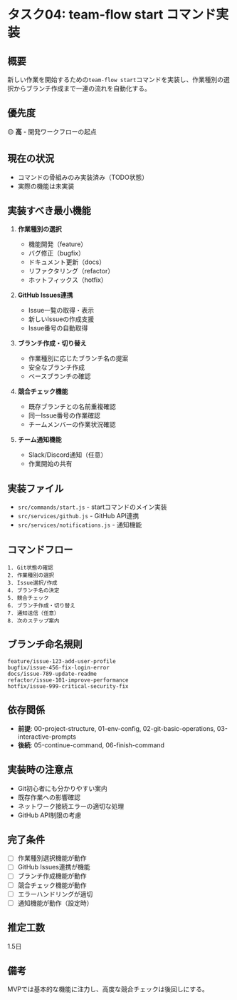 # タスク04: team-flow start コマンド実装

## 概要
新しい作業を開始するための`team-flow start`コマンドを実装し、作業種別の選択からブランチ作成まで一連の流れを自動化する。

## 優先度
🟡 **高** - 開発ワークフローの起点

## 現在の状況
- コマンドの骨組みのみ実装済み（TODO状態）
- 実際の機能は未実装

## 実装すべき最小機能
1. **作業種別の選択**
   - 機能開発（feature）
   - バグ修正（bugfix）
   - ドキュメント更新（docs）
   - リファクタリング（refactor）
   - ホットフィックス（hotfix）

2. **GitHub Issues連携**
   - Issue一覧の取得・表示
   - 新しいIssueの作成支援
   - Issue番号の自動取得

3. **ブランチ作成・切り替え**
   - 作業種別に応じたブランチ名の提案
   - 安全なブランチ作成
   - ベースブランチの確認

4. **競合チェック機能**
   - 既存ブランチとの名前重複確認
   - 同一Issue番号の作業確認
   - チームメンバーの作業状況確認

5. **チーム通知機能**
   - Slack/Discord通知（任意）
   - 作業開始の共有

## 実装ファイル
- `src/commands/start.js` - startコマンドのメイン実装
- `src/services/github.js` - GitHub API連携
- `src/services/notifications.js` - 通知機能

## コマンドフロー
```
1. Git状態の確認
2. 作業種別の選択
3. Issue選択/作成
4. ブランチ名の決定
5. 競合チェック
6. ブランチ作成・切り替え
7. 通知送信（任意）
8. 次のステップ案内
```

## ブランチ命名規則
```
feature/issue-123-add-user-profile
bugfix/issue-456-fix-login-error
docs/issue-789-update-readme
refactor/issue-101-improve-performance
hotfix/issue-999-critical-security-fix
```

## 依存関係
- **前提**: 00-project-structure, 01-env-config, 02-git-basic-operations, 03-interactive-prompts
- **後続**: 05-continue-command, 06-finish-command

## 実装時の注意点
- Git初心者にも分かりやすい案内
- 既存作業への影響確認
- ネットワーク接続エラーの適切な処理
- GitHub API制限の考慮

## 完了条件
- [ ] 作業種別選択機能が動作
- [ ] GitHub Issues連携が機能
- [ ] ブランチ作成機能が動作
- [ ] 競合チェック機能が動作
- [ ] エラーハンドリングが適切
- [ ] 通知機能が動作（設定時）

## 推定工数
1.5日

## 備考
MVPでは基本的な機能に注力し、高度な競合チェックは後回しにする。